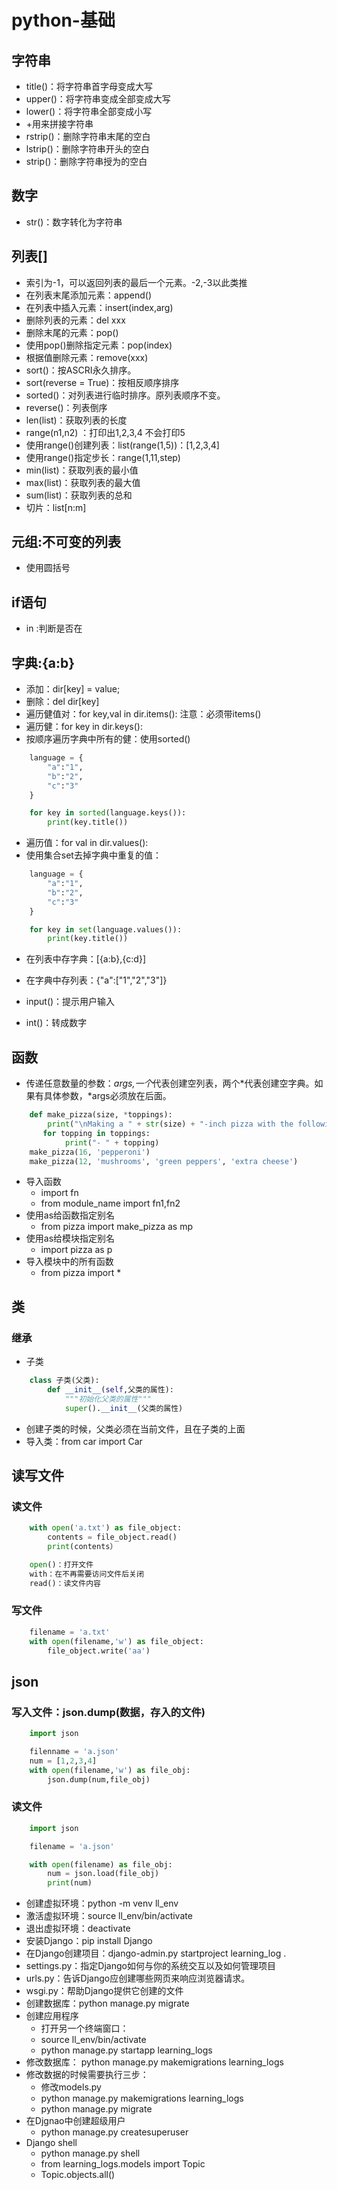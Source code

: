 # python-基础

## 字符串
+ title()：将字符串首字母变成大写
+ upper()：将字符串变成全部变成大写
+ lower()：将字符串全部变成小写
+ +用来拼接字符串
+ rstrip()：删除字符串末尾的空白
+ lstrip()：删除字符串开头的空白
+ strip()：删除字符串授为的空白

## 数字

+ str()：数字转化为字符串

## 列表[]

+ 索引为-1，可以返回列表的最后一个元素。-2,-3以此类推
+ 在列表末尾添加元素：append()
+ 在列表中插入元素：insert(index,arg)
+ 删除列表的元素：del xxx
+ 删除末尾的元素：pop()
+ 使用pop()删除指定元素：pop(index)
+ 根据值删除元素：remove(xxx)
+ sort()：按ASCRI永久排序。
+ sort(reverse = True)：按相反顺序排序
+ sorted()：对列表进行临时排序。原列表顺序不变。
+ reverse()：列表倒序
+ len(list)：获取列表的长度
+ range(n1,n2) ：打印出1,2,3,4  不会打印5
+ 使用range()创建列表：list(range(1,5))：[1,2,3,4]
+ 使用range()指定步长：range(1,11,step)
+ min(list)：获取列表的最小值
+ max(list)：获取列表的最大值
+ sum(list)：获取列表的总和
+ 切片：list[n:m]

## 元组:不可变的列表

+ 使用圆括号

## if语句

+ in :判断是否在

## 字典:{a:b}

+ 添加：dir[key] = value;
+ 删除：del dir[key]
+ 遍历健值对：for key,val in dir.items():  注意：必须带items()
+ 遍历健：for key in dir.keys():
+ 按顺序遍历字典中所有的健：使用sorted()
```python
    language = {
        "a":"1",
        "b":"2",
        "c":"3"
    }

    for key in sorted(language.keys()):
        print(key.title())
```
+ 遍历值：for val in dir.values():
+ 使用集合set去掉字典中重复的值：
```python
    language = {
        "a":"1",
        "b":"2",
        "c":"3"
    }

    for key in set(language.values()):
        print(key.title())
```
+ 在列表中存字典：[{a:b},{c:d}]
+ 在字典中存列表：{"a":["1","2","3"]}

+ input()：提示用户输入
+ int()：转成数字

## 函数

+ 传递任意数量的参数：*args,一个*代表创建空列表，两个*代表创建空字典。如果有具体参数，*args必须放在后面。
```python
    def make_pizza(size, *toppings):
        print("\nMaking a " + str(size) + "-inch pizza with the following toppings:")
       for topping in toppings:
            print("- " + topping) 
    make_pizza(16, 'pepperoni')
    make_pizza(12, 'mushrooms', 'green peppers', 'extra cheese')
```

+ 导入函数
    - import fn
    - from module_name import fn1,fn2
+ 使用as给函数指定别名
    - from pizza import make_pizza as mp
+ 使用as给模块指定别名
    - import pizza as p
+ 导入模块中的所有函数
    - from pizza import *

## 类
### 继承
+ 子类
```python
    class 子类(父类):
        def __init__(self,父类的属性):
            """初始化父类的属性"""
            super().__init__(父类的属性)
```

+ 创建子类的时候，父类必须在当前文件，且在子类的上面
+ 导入类：from car import Car   

## 读写文件
### 读文件
```python
    with open('a.txt') as file_object:
        contents = file_object.read()
        print(contents）

    open()：打开文件
    with：在不再需要访问文件后关闭
    read()：读文件内容

```

### 写文件
```python
    filename = 'a.txt'
    with open(filename,'w') as file_object:
        file_object.write('aa')
```

## json
### 写入文件：json.dump(数据，存入的文件)
```python
    import json

    filenname = 'a.json'
    num = [1,2,3,4]
    with open(filename,'w') as file_obj:
        json.dump(num,file_obj)
```

### 读文件
```python
    import json

    filename = 'a.json'

    with open(filename) as file_obj:
        num = json.load(file_obj)
        print(num)
```

+ 创建虚拟环境：python -m venv ll_env
+ 激活虚拟环境：source ll_env/bin/activate
+ 退出虚拟环境：deactivate
+ 安装Django：pip install Django
+ 在Django创建项目：django-admin.py startproject learning_log .
+ settings.py：指定Django如何与你的系统交互以及如何管理项目
+ urls.py：告诉Django应创建哪些网页来响应浏览器请求。
+ wsgi.py：帮助Django提供它创建的文件
+ 创建数据库：python manage.py migrate
+ 创建应用程序
    - 打开另一个终端窗口：
    - source ll_env/bin/activate
    - python manage.py startapp learning_logs
+ 修改数据库： python manage.py makemigrations learning_logs
+ 修改数据的时候需要执行三步：
    - 修改models.py
    - python manage.py makemigrations learning_logs
    - python manage.py migrate
+ 在Djgnao中创建超级用户
    - python manage.py createsuperuser
+ Django shell
    -  python manage.py shell
    - from learning_logs.models import Topic
    - Topic.objects.all()

